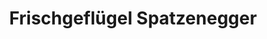 ---
title: "Frischgeflügel Spatzenegger"
url: /munderfing/frischgefluegel-spatzenegger/
shop: Metzgerei
---